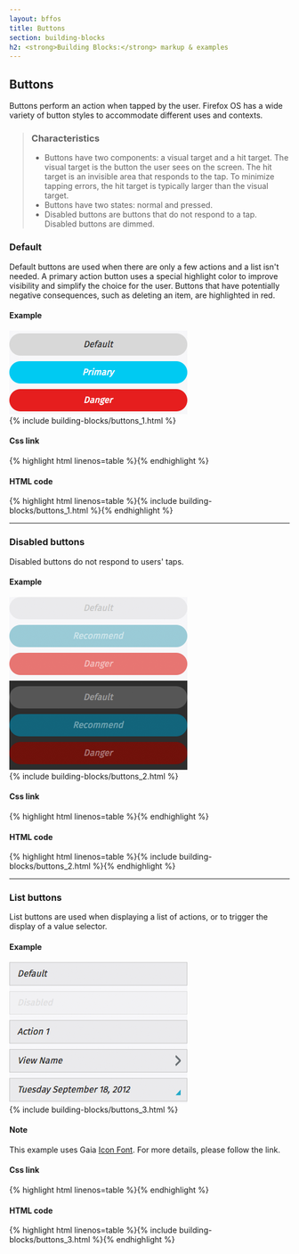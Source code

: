 ```yaml
---
layout: bffos
title: Buttons
section: building-blocks
h2: <strong>Building Blocks:</strong> markup & examples
---
```


## Buttons

Buttons perform an action when tapped by the user. Firefox OS has a wide variety of button styles to accommodate different uses and contexts.

> ### Characteristics
> * Buttons have two components: a visual target and a hit target. The visual target is the button the user sees on the screen. The hit target is an invisible area that responds to the tap. To minimize tapping errors, the hit target is typically larger than the visual target.
> * Buttons have two states: normal and pressed.
> * Disabled buttons are buttons that do not respond to a tap. Disabled buttons are dimmed.

### Default
Default buttons are used when there are only a few actions and a list isn't needed. A primary action button uses a special highlight color to improve visibility and simplify the choice for the user. Buttons that have potentially negative consequences, such as deleting an item, are highlighted in red.

<div class="grouped-content">
  <h4>Example</h4>
  <section class="example">
    <img src="../images/BB/buttons_1.jpg" alt="Buttons (Image replacing code)"/>
    <article class="frame buttons">{% include building-blocks/buttons_1.html %}</article>
  </section>

  <h4>Css link</h4>
  {% highlight html linenos=table %}<link href="(your styles folder)/style/buttons.css" rel="stylesheet" type="text/css">{% endhighlight %}

  <h4>HTML code</h4>
  {% highlight html linenos=table %}{% include building-blocks/buttons_1.html %}{% endhighlight %}
</div>

<hr>

### Disabled buttons
Disabled buttons do not respond to users' taps.

<div>
  <h4>Example</h4>
  <section class="example buttons">
    <img src="../images/BB/buttons_2.png" alt="Buttons (Image replacing code)"/>
    <article class="frame">{% include building-blocks/buttons_2.html %}</article>
  </section>

  <h4>Css link</h4>
  {% highlight html linenos=table %}<link href="(your styles folder)/style/buttons.css" rel="stylesheet" type="text/css">{% endhighlight %}

  <h4>HTML code</h4>
  {% highlight html linenos=table %}{% include building-blocks/buttons_2.html %}{% endhighlight %}
</div>

<hr>

### List buttons
List buttons are used when displaying a list of actions, or to trigger the display of a value selector.

<div>
  <h4>Example</h4>
  <section class="example">
    <img src="../images/BB/buttons_3.png" alt="Buttons (Image replacing code)"/>
    <article class="frame buttons">{% include building-blocks/buttons_3.html %}</article>
  </section>

  <h4>Note</h4>
  <section class="note">
    <p>This example uses Gaia <a href="http://localhost:4000/building-blocks/icon-font.html">Icon Font</a>. For more details, please follow the link.</p>
  </section>

  <h4>Css link</h4>
    {% highlight html linenos=table %}<link href="(your styles folder)/style/buttons.css" rel="stylesheet" type="text/css">{% endhighlight %}

  <h4>HTML code</h4>
  {% highlight html linenos=table %}{% include building-blocks/buttons_3.html %}{% endhighlight %}
</div>

